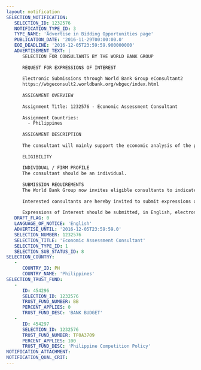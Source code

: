 ```yaml
---
layout: notification
SELECTION_NOTIFICATION: 
   SELECTION_ID: 1232576
   NOTIFICATION_TYPE_ID: 3
   TYPE_NAME: 'Advertise in Bidding Opportunities page'
   PUBLICATION_DATE: '2016-11-29T00:00:00.0'
   EOI_DEADLINE: '2016-12-05T23:59:59.900000000'
   ADVERTISEMENT_TEXT: |
      SELECTION FOR CONSULTANTS BY THE WORLD BANK GROUP
      
      REQUEST FOR EXPRESSIONS OF INTEREST
      
      Electronic Submissions through World Bank Group eConsultant2
      https://wbgeconsult2.worldbank.org/wbgec/index.html
      
      ASSIGNMENT OVERVIEW
      
      Assignment Title: 1232576 - Economic Assessment Consultant
      
      Assignment Countries:
        - Philippines
      
      ASSIGNMENT DESCRIPTION
      
      The consultant will mainly support the economic analysis of the proposed engagement. Specifically, his/her main focus will be accessing and working with the different waves of the Census of Philippine business and Industry (CPBI) and the annual survey of the Philippine Business and Industry (SPBI). These databases, stored at the Philippine Statistics Authority (PSA) in Manila, must be accessed within the premises of the institution. The consultant will be responsible to work with the supervisor to conduct empirical analysis regarding the prevalence and performance of FDI firms in comparison to domestic firms in those sectors covered by the SPBI and CPBI.
      
      ELIGIBILITY
      
      INDIVIDUAL / FIRM PROFILE
      The consultant should be an individual. 
      
      SUBMISSION REQUIREMENTS
      The World Bank Group now invites eligible consultants to indicate their interest in providing the services.  Interested consultants must provide information indicating that they are qualified to perform the services (brochures, description of similar assignments, experience in similar conditions, availability of appropriate skills among staff, etc.).  Please note that the total size of all attachments should be less than 5MB.  
      
      Interested consultants are hereby invited to submit expressions of interest.
      
      Expressions of Interest should be submitted, in English, electronically through World Bank Group eConsultant2 (https://wbgeconsult2.worldbank.org/wbgec/index.html)
   DRAFT_FLAG: 0
   LANGUAGE_OF_NOTICE: 'English'
   ADVERTISE_UNTIL: '2016-12-05T23:59:59.0'
   SELECTION_NUMBER: 1232576
   SELECTION_TITLE: 'Economic Assessment Consultant'
   SELECTION_TYPE_ID: 1
   SELECTION_SUB_STATUS_ID: 8
SELECTION_COUNTRY: 
   - 
      COUNTRY_ID: PH
      COUNTRY_NAME: 'Philippines'
SELECTION_TRUST_FUND: 
   - 
      ID: 454296
      SELECTION_ID: 1232576
      TRUST_FUND_NUMBER: BB
      PERCENT_APPLIES: 0
      TRUST_FUND_DESC: 'BANK BUDGET'
   - 
      ID: 454297
      SELECTION_ID: 1232576
      TRUST_FUND_NUMBER: TF0A3709
      PERCENT_APPLIES: 100
      TRUST_FUND_DESC: 'Philippine Competition Policy'
NOTIFICATION_ATTACHMENT: 
NOTIFICATION_QUAL_CRIT: 
---
```

